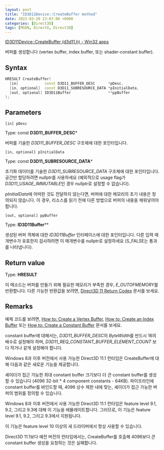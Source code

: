 ```yaml
---
layout: post
title: "ID3D11Device::CreateBuffer method"
date: 2022-03-20 23:07:00 +0900
categories: [Direct3D]
tags: [MSDN, DirectX, Direct3D]
---
```

[ID3D11Device::CreateBuffer (d3d11.h) - Win32 apps](https://docs.microsoft.com/en-us/windows/win32/api/d3d11/nf-d3d11-id3d11device-createbuffer)

버퍼를 생성합니다 (vertex buffer, index buffer, 또는 shader-constant buffer).

## Syntax

```cpp
HRESULT CreateBuffer(
  [in]            const D3D11_BUFFER_DESC      *pDesc,
  [in, optional]  const D3D11_SUBRESOURCE_DATA *pInitialData,
  [out, optional] ID3D11Buffer                 **ppBuffer
);
```

## Parameters

`[in] pDesc`

Type: const **D3D11_BUFFER_DESC***

버퍼를 기술한 *D3D11_BUFFER_DESC* 구조체에 대한 포인터입니다.

`[in, optional] pInitialData`

Type: const **D3D11_SUBRESOURCE_DATA***

초기화 데이터를 기술한 *D3D11_SUBRESOURCE_DATA* 구조체에 대한 포인터입니다. 공간만 할당하려면 nullptr를 사용하세요 (예외적으로 usage flag가 *D3D11_USAGE_IMMUTABLE*인 경우 nullptr로 설정할 수 없습니다).

*pInitialData*에 어떠한 것도 전달하지 않는다면, 버퍼에 대한 메모리의 초기 내용은 정의되지 않습니다. 이 경우, 리소스를 읽기 전에 다른 방법으로 버퍼의 내용을 채워넣어야 합니다.

`[out, optional] ppBuffer`

Type: **ID3D11Buffer****

생성된 버퍼 객체에 대한 *ID3D11Buffer* 인터페이스에 대한 포인터입니다. 다른 입력 매개변수가 유효한지 검사하려면 이 매개변수를 nullptr로 설정하세요 (S_FALSE는 통과를 나타냅니다).

## Return value

Type: **HRESULT**

이 메소드는 버퍼를 만들기 위해 필요한 메모리가 부족한 경우, *E_OUTOFMEMORY*를 반환합니다. 다른 가능한 반환값을 보려면, [Direct3D 11 Return Codes](https://docs.microsoft.com/en-us/windows/desktop/direct3d11/d3d11-graphics-reference-returnvalues) 문서를 보세요.

## Remarks

예제 코드를 보려면, [How to: Create a Vertex Buffer](https://docs.microsoft.com/en-us/windows/desktop/direct3d11/overviews-direct3d-11-resources-buffers-vertex-how-to), [How to: Create an Index Buffer](https://docs.microsoft.com/en-us/windows/desktop/direct3d11/overviews-direct3d-11-resources-buffers-index-how-to) 또는 [How to: Create a Constant Buffer](https://docs.microsoft.com/en-us/windows/desktop/direct3d11/overviews-direct3d-11-resources-buffers-constant-how-to) 문서를 보세요.

constant buffer에 대해서는, *D3D11_BUFFER_DESC*의 *ByteWidth*를 반드시 16의 배수로 설정해야 하며, *D3D11_REQ_CONSTANT_BUFFER_ELEMENT_COUNT* 보다 작거나 같게 설정해야 합니다.

Windows 8과 이후 버전에서 사용 가능한 Direct3D 11.1 런타임은 CreateBuffer에 대해 다음과 같은 새로운 기능을 제공합니다.

셰이더가 접근 가능한 최대 constant buffer 크기보다 더 큰 constant buffer를 생성할 수 있습니다 (4096 32-bit * 4 component constants - 64KB). 파이프라인에 constant buffer를 바인드할 때, 4096 상수 제한 내에 맞는, 셰이더가 접근 가능한 버퍼의 범위를 정의할 수 있습니다.

Windows 8과 이후 버전에서 사용 가능한 Direct3D 11.1 런타임은 feature level 9.1, 9.2, 그리고 9.3에 대해 이 기능을 에뮬레이트합니다. 그러므로, 이 기능은 feature level 9.1, 9.2, 그리고 9.3에서 지원됩니다.

이 기능은 feature level 10 이상의 새 드라이버에서 항상 사용할 수 있습니다.

Direct3D 11.1보다 예전 버전의 런타임에서는, CreateBuffer를 호출해 4096보다 큰 constant buffer 생성을 요청하는 것은 실패합니다.
